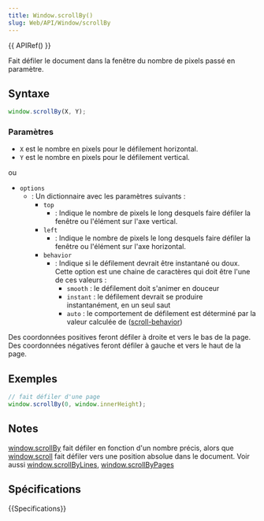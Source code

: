 ```yaml
---
title: Window.scrollBy()
slug: Web/API/Window/scrollBy
---
```


{{ APIRef() }}

Fait défiler le document dans la fenêtre du nombre de pixels passé en paramètre.

## Syntaxe

```js
window.scrollBy(X, Y);
```

### Paramètres

- `X` est le nombre en pixels pour le défilement horizontal.
- `Y` est le nombre en pixels pour le défilement vertical.

ou

- `options`
  - : Un dictionnaire avec les paramètres suivants&nbsp;:
    - `top`
      - : Indique le nombre de pixels le long desquels faire défiler la fenêtre ou l'élément sur l'axe vertical.
    - `left`
      - : Indique le nombre de pixels le long desquels faire défiler la fenêtre ou l'élément sur l'axe horizontal.
    - `behavior`
      - : Indique si le défilement devrait être instantané ou doux. Cette option est une chaine de caractères qui doit être l'une de ces valeurs&nbsp;:
        - `smooth`&nbsp;: le défilement doit s'animer en douceur
        - `instant`&nbsp;: le défilement devrait se produire instantanément, en un seul saut
        - `auto`&nbsp;: le comportement de défilement est déterminé par la valeur calculée de ([scroll-behavior](/fr/docs/Web/CSS/scroll-behavior))

Des coordonnées positives feront défiler à droite et vers le bas de la page. Des coordonnées négatives feront défiler à gauche et vers le haut de la page.

## Exemples

```js
// fait défiler d'une page
window.scrollBy(0, window.innerHeight);
```

## Notes

[window.scrollBy](/fr/docs/DOM/Window.scrollBy) fait défiler en fonction d'un nombre précis, alors que [window.scroll](/fr/docs/DOM/Window.scroll) fait défiler vers une position absolue dans le document. Voir aussi [window.scrollByLines](/fr/docs/DOM/Window.scrollByLines), [window.scrollByPages](/fr/docs/DOM/Window.scrollByPages)

## Spécifications

{{Specifications}}
